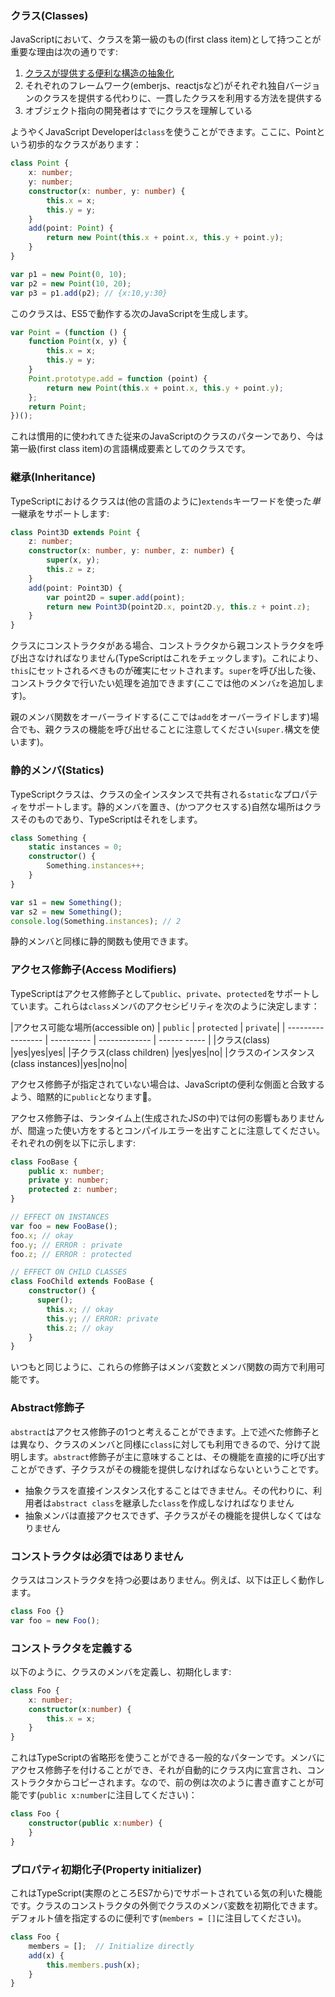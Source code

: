 ### クラス(Classes)
JavaScriptにおいて、クラスを第一級のもの(first class item)として持つことが重要な理由は次の通りです:

1. [クラスが提供する便利な構造の抽象化](./tips/classesAreUseful.md)
1. それぞれのフレームワーク(emberjs、reactjsなど)がそれぞれ独自バージョンのクラスを提供する代わりに、一貫したクラスを利用する方法を提供する
1. オブジェクト指向の開発者はすでにクラスを理解している

ようやくJavaScript Developerは`class`を使うことができます。ここに、Pointという初歩的なクラスがあります：
```ts
class Point {
    x: number;
    y: number;
    constructor(x: number, y: number) {
        this.x = x;
        this.y = y;
    }
    add(point: Point) {
        return new Point(this.x + point.x, this.y + point.y);
    }
}

var p1 = new Point(0, 10);
var p2 = new Point(10, 20);
var p3 = p1.add(p2); // {x:10,y:30}
```
このクラスは、ES5で動作する次のJavaScriptを生成します。
```ts
var Point = (function () {
    function Point(x, y) {
        this.x = x;
        this.y = y;
    }
    Point.prototype.add = function (point) {
        return new Point(this.x + point.x, this.y + point.y);
    };
    return Point;
})();
```
これは慣用的に使われてきた従来のJavaScriptのクラスのパターンであり、今は第一級(first class item)の言語構成要素としてのクラスです。

### 継承(Inheritance)
TypeScriptにおけるクラスは(他の言語のように)`extends`キーワードを使った*単一*継承をサポートします:

```ts
class Point3D extends Point {
    z: number;
    constructor(x: number, y: number, z: number) {
        super(x, y);
        this.z = z;
    }
    add(point: Point3D) {
        var point2D = super.add(point);
        return new Point3D(point2D.x, point2D.y, this.z + point.z);
    }
}
```
クラスにコンストラクタがある場合、コンストラクタから親コンストラクタを呼び出さなければなりません(TypeScriptはこれをチェックします)。これにより、`this`にセットされるべきものが確実にセットされます。`super`を呼び出した後、コンストラクタで行いたい処理を追加できます(ここでは他のメンバ`z`を追加します)。

親のメンバ関数をオーバーライドする(ここでは`add`をオーバーライドします)場合でも、親クラスの機能を呼び出せることに注意してください(`super.`構文を使います)。

### 静的メンバ(Statics)
TypeScriptクラスは、クラスの全インスタンスで共有される`static`なプロパティをサポートします。静的メンバを置き、(かつアクセスする)自然な場所はクラスそのものであり、TypeScriptはそれをします。

```ts
class Something {
    static instances = 0;
    constructor() {
        Something.instances++;
    }
}

var s1 = new Something();
var s2 = new Something();
console.log(Something.instances); // 2
```

静的メンバと同様に静的関数も使用できます。

### アクセス修飾子(Access Modifiers)
TypeScriptはアクセス修飾子として`public`、`private`、`protected`をサポートしています。これらは`class`メンバのアクセシビリティを次のように決定します：

|アクセス可能な場所(accessible on) | `public` | `protected` | `private`|
| ----------------- | ---------- | ------------- | ------ ----- |
|クラス(class)              |yes|yes|yes|
|子クラス(class children)    |yes|yes|no|
|クラスのインスタンス(class instances)|yes|no|no|

アクセス修飾子が指定されていない場合は、JavaScriptの便利な側面と合致するよう、暗黙的に`public`となります🌹。

アクセス修飾子は、ランタイム上(生成されたJSの中)では何の影響もありませんが、間違った使い方をするとコンパイルエラーを出すことに注意してください。それぞれの例を以下に示します:

```ts
class FooBase {
    public x: number;
    private y: number;
    protected z: number;
}

// EFFECT ON INSTANCES
var foo = new FooBase();
foo.x; // okay
foo.y; // ERROR : private
foo.z; // ERROR : protected

// EFFECT ON CHILD CLASSES
class FooChild extends FooBase {
    constructor() {
      super();
        this.x; // okay
        this.y; // ERROR: private
        this.z; // okay
    }
}
```

いつもと同じように、これらの修飾子はメンバ変数とメンバ関数の両方で利用可能です。

### Abstract修飾子
`abstract`はアクセス修飾子の1つと考えることができます。上で述べた修飾子とは異なり、クラスのメンバと同様に`class`に対しても利用できるので、分けて説明します。`abstract`修飾子が主に意味することは、その機能を直接的に呼び出すことができず、子クラスがその機能を提供しなければならないということです。

* 抽象クラスを直接インスタンス化することはできません。その代わりに、利用者は`abstract class`を継承した`class`を作成しなければなりません
* 抽象メンバは直接アクセスできず、子クラスがその機能を提供しなくてはなりません

### コンストラクタは必須ではありません

クラスはコンストラクタを持つ必要はありません。例えば、以下は正しく動作します。

```ts
class Foo {}
var foo = new Foo();
```

### コンストラクタを定義する

以下のように、クラスのメンバを定義し、初期化します:

```ts
class Foo {
    x: number;
    constructor(x:number) {
        this.x = x;
    }
}
```
これはTypeScriptの省略形を使うことができる一般的なパターンです。メンバにアクセス修飾子を付けることができ、それが自動的にクラス内に宣言され、コンストラクタからコピーされます。なので、前の例は次のように書き直すことが可能です(`public x:number`に注目してください)：

```ts
class Foo {
    constructor(public x:number) {
    }
}
```

### プロパティ初期化子(Property initializer)
これはTypeScript(実際のところES7から)でサポートされている気の利いた機能です。クラスのコンストラクタの外側でクラスのメンバ変数を初期化できます。デフォルト値を指定するのに便利です(`members = []`に注目してください)。

```ts
class Foo {
    members = [];  // Initialize directly
    add(x) {
        this.members.push(x);
    }
}
```
